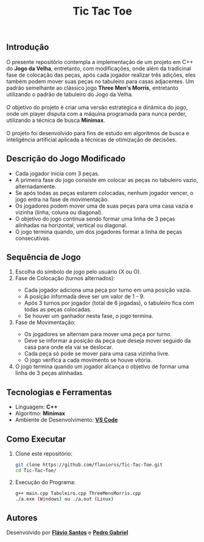 <div align="center"  >
  <h1 align="center" >
    Tic Tac Toe
    <br />
  </h1>
   <img src="https://skillicons.dev/icons?i=cpp" alt="">&nbsp;&nbsp;&nbsp;
   <img src="https://skillicons.dev/icons?i=vscode" alt="">
</div>

## Introdução
O presente repositório contempla a implementação de um projeto em C++ do **Jogo da Velha**, entretanto, com modificações, onde além da tradicinal fase de colocação das peças, após cada jogador realizar três adições, eles também podem mover suas peças no tabuleiro para casas adjacentes. Um padrão semelhante ao clássico jogo **Three Men's Morris**, entretanto utilizando o padrão de tabuleiro do Jogo da Velha. <br/><br/>
O objetivo do projeto é criar uma versão estratégica e dinâmica do jogo, onde um player disputa com a máquina programada para nunca perder, utilizando a técnica de busca **Minimax**. <br/><br/>
O projeto foi desenvolvido para fins de estudo em algoritmos de busca e inteligência artificial aplicada a técnicas de otimização de decisões.

## Descrição do Jogo Modificado
<ul>
  <li> Cada jogador inicia com 3 peças. </li>
  <li> A primeira fase do jogo consiste em colocar as peças no tabuleiro vazio, alternadamente. </li>
  <li> Se após todas as peças estarem colocadas, nenhum jogador vencer, o jogo entra na fase de movimentação. </li>
  <li> Os jogadores podem mover uma de suas peças para uma casa vazia e vizinha (linha, coluna ou diagonal). </li>
  <li> O objetivo do jogo continua sendo formar uma linha de 3 peças alinhadas na horizontal, vertical ou diagonal. </li>
  <li> O jogo termina quando, um dos jogadores formar a linha de peças consecutivas.
  </li>
</ul>

## Sequência de Jogo
<ol>
  <li> Escolha do símbolo de jogo pelo usuário (X ou O).</li>
  <li> Fase de Colocação (turnos alternados): </li>
    <ul>
      <li> Cada jogador adiciona uma peça por turno em uma posição vazia. </li>
      <li> A posição informada deve ser um valor de 1 - 9. </li>
      <li> Após 3 turnos por jogador (total de 6 jogadas), o tabuleiro fica com todas as peças colocadas. </li>
      <li> Se houver um ganhador nesta fase, o jogo termina. </li>
    </ul>
  <li> Fase de Movimentação: </li>
    <ul>
      <li> Os jogadores se alternam para mover uma peça por turno. </li>
      <li> Deve se informar a posição da peça que deseja mover seguido da casa para onde ela vai se deslocar. </li>
      <li> Cada peça só pode se mover para uma casa vizinha livre. </li>
      <li> O jogo verifica a cada movimento se houve vitória. </li>
    </ul>
  <li> O jogo termina quando um jogador alcança o objetivo de formar uma linha de 3 peças alinhadas.</li>

</ol>

## Tecnologias e Ferramentas

- Linguagem: **C++**
- Algoritmo: **Minimax**
- Ambiente de Desenvolvimento: **[VS Code](https://code.visualstudio.com/)**

## Como Executar

1. Clone este repositório:
   ```bash
   git clone https://github.com/flaviorss/Tic-Tac-Toe.git
   cd Tic-Tac-Toe/
2. Execução do Programa:
   ```bash
   g++ main.cpp Tabuleiro.cpp ThreeMensMorris.cpp
   ./a.exe (Windows) ou ./a.out (Linux)

## Autores

Desenvolvido por **[Flávio Santos](https://github.com/flaviorss)** e **[Pedro Gabriel](https://github.com/pedrogabdias)**